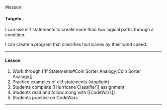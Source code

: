 #lesson 

#### Targets
I can use elif statements to create more than two logical paths through a condition.

I can create a program that classifies hurricanes by their wind speed.

---
#### Lesson
1. Work through [[If Statements#Coin Sorter Analogy|Coin Sorter Analogy]]
2. Practice examples of elif statements (stoplight)
3. Students complete [[Hurricane Classifier]] assignment
4. Students read and follow along with [[CodeWars]]
5. Students practice on CodeWars
---

